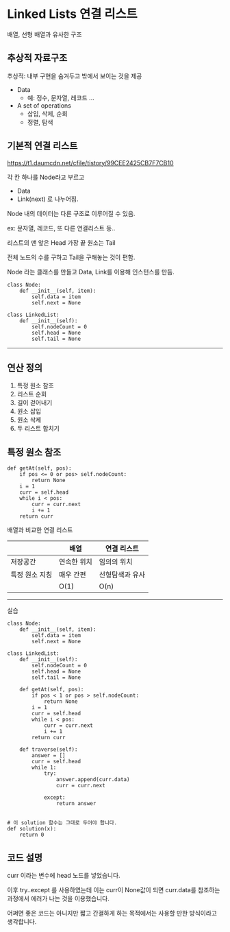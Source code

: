 # Linked Lists 연결 리스트

배열, 선형 배열과 유사한 구조

## 추상적 자료구조

추상적: 내부 구현을 숨겨두고 밖에서 보이는 것을 제공

-   Data
    -   예: 정수, 문자열, 레코드 ...
-   A set of operations
    -   삽입, 삭제, 순회
    -   정렬, 탐색

## 기본적 연결 리스트

https://t1.daumcdn.net/cfile/tistory/99CEE2425CB7F7CB10

각 칸 하나를 Node라고 부르고

-   Data
-   Link(next)
    로 나누어짐.

Node 내의 데이터는 다른 구조로 이루어질 수 있음.

ex: 문자열, 레코드, 또 다른 연결리스트 등..

리스트의 맨 앞은 Head 가장 끝 원소는 Tail

전체 노드의 수를 구하고 Tail을 구해놓는 것이 편함.

Node 라는 클래스를 만들고 Data, Link를 이용해 인스턴스를 만듬.

```
class Node:
    def __init__(self, item):
        self.data = item
        self.next = None

class LinkedList:
    def __init__(self):
        self.nodeCount = 0
        self.head = None
        self.tail = None
```

---

## 연산 정의

1. 특정 원소 참조
2. 리스트 순회
3. 길이 걷어내기
4. 원소 삽입
5. 원소 삭제
6. 두 리스트 합치기

## 특정 원소 참조

```
def getAt(self, pos):
    if pos <= 0 or pos> self.nodeCount:
        return None
    i = 1
    curr = self.head
    while i < pos:
        curr = curr.next
        i += 1
    return curr
```

배열과 비교한 연결 리스트

|                | 배열        | 연결 리스트     |
| -------------- | ----------- | --------------- |
| 저장공간       | 연속한 위치 | 임의의 위치     |
| 특정 원소 지칭 | 매우 간편   | 선형탐색과 유사 |
|                | O(1)        | O(n)            |

---

실습

```
class Node:
    def __init__(self, item):
        self.data = item
        self.next = None

class LinkedList:
    def __init__(self):
        self.nodeCount = 0
        self.head = None
        self.tail = None

    def getAt(self, pos):
        if pos < 1 or pos > self.nodeCount:
            return None
        i = 1
        curr = self.head
        while i < pos:
            curr = curr.next
            i += 1
        return curr

    def traverse(self):
        answer = []
        curr = self.head
        while 1:
            try:
                answer.append(curr.data)
                curr = curr.next

            except:
                return answer


# 이 solution 함수는 그대로 두어야 합니다.
def solution(x):
    return 0
```

## 코드 설명

curr 이라는 변수에 head 노드를 넣었습니다.

이후 try..except 를 사용하였는데 이는 curr이 None값이 되면 curr.data를 참조하는 과정에서 에러가 나는 것을 이용했습니다.

어쩌면 좋은 코드는 아니지만 짧고 간결하게 하는 목적에서는 사용할 만한 방식이라고 생각합니다.
